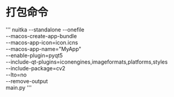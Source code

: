 # 打包命令
'''
nuitka --standalone --onefile \
       --macos-create-app-bundle \
       --macos-app-icon=icon.icns \
       --macos-app-name="MyApp" \
       --enable-plugin=pyqt5 \
       --include-qt-plugins=iconengines,imageformats,platforms,styles \
       --include-package=cv2 \
       --lto=no \
       --remove-output \
       main.py
'''
